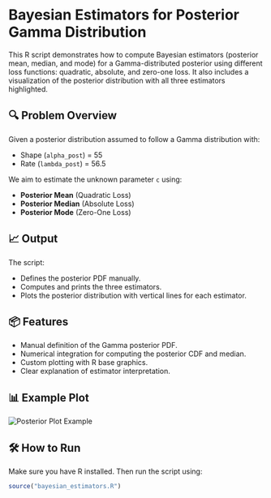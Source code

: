 # Bayesian Estimators for Posterior Gamma Distribution

This R script demonstrates how to compute Bayesian estimators (posterior mean, median, and mode) for a Gamma-distributed posterior using different loss functions: quadratic, absolute, and zero-one loss. It also includes a visualization of the posterior distribution with all three estimators highlighted.

## 🔍 Problem Overview

Given a posterior distribution assumed to follow a Gamma distribution with:
- Shape (`alpha_post`) = 55
- Rate (`lambda_post`) = 56.5

We aim to estimate the unknown parameter `c` using:
- **Posterior Mean** (Quadratic Loss)
- **Posterior Median** (Absolute Loss)
- **Posterior Mode** (Zero-One Loss)

## 📈 Output

The script:
- Defines the posterior PDF manually.
- Computes and prints the three estimators.
- Plots the posterior distribution with vertical lines for each estimator.

## 📦 Features

- Manual definition of the Gamma posterior PDF.
- Numerical integration for computing the posterior CDF and median.
- Custom plotting with R base graphics.
- Clear explanation of estimator interpretation.

## 📊 Example Plot

![Posterior Plot Example](posterior_plot.png) <!-- optional, you can upload a screenshot or remove this line -->

## 🛠️ How to Run

Make sure you have R installed. Then run the script using:

```R
source("bayesian_estimators.R")